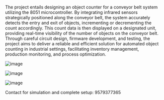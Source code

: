 The project entails designing an object counter for a conveyor belt system utilizing the 8051 microcontroller. By integrating infrared sensors strategically positioned along the conveyor belt, the system accurately detects the entry and exit of objects, incrementing or decrementing the count accordingly. This count data is then displayed on a designated unit, providing real-time visibility of the number of objects on the conveyor belt. Through careful circuit design, firmware development, and testing, the project aims to deliver a reliable and efficient solution for automated object counting in industrial settings, facilitating inventory management, production monitoring, and process optimization.

![image](https://github.com/Venky5451/Object-Counter-Using-8051-Microcontroller/assets/140192241/5ff4cd89-434f-424e-ba2e-47aef6bbb222)

![image](https://github.com/Venky5451/Object-Counter-Using-8051-Microcontroller/assets/140192241/386290c1-1c0c-49ad-9a94-8d1e04154e3c)


![image](https://github.com/Venky5451/Object-Counter-Using-8051-Microcontroller/assets/140192241/c437d965-b73d-42d8-a2b4-4bf1e72e95d4)


Contact for simulation and complete setup:
9579377365
